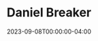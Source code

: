 ---
title: Daniel Breaker
aliases:  
  - /people/daniel-eric-breaker
other_names:
  - Daniel Eric Breaker
layout: people
featured_image: 
featured_image_attr: 
featured_image_alt: 
featured_image_caption: 
birth_info:
  birth_name: 
  birth_date: 1980-06-02
  birth_place: Manhattan, Kansas
Socials:
  Instagram: danielbreaker | danielbreaker
  IBDB: Daniel Breaker | daniel-breaker-412638
  IMDb: Daniel Breaker | nm1683726
  Wikipedia: Daniel Breaker | Daniel_Breaker
date: 2023-09-08T00:00:00-04:00
---
